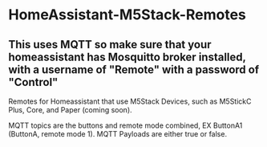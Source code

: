 # HomeAssistant-M5Stack-Remotes
## This uses MQTT so make sure that your homeassistant has Mosquitto broker installed, with a username of "Remote" with a password of "Control"

Remotes for Homeassistant that use M5Stack Devices, such as M5StickC Plus, Core, and Paper (coming soon).

MQTT topics are the buttons and remote mode combined, EX ButtonA1 (ButtonA, remote mode 1).
MQTT Payloads are either true or false.
